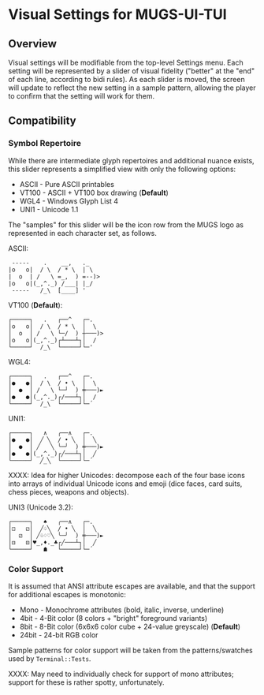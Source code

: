 # Visual Settings for MUGS-UI-TUI

## Overview

Visual settings will be modifiable from the top-level Settings menu.  Each
setting will be represented by a slider of visual fidelity ("better" at the
"end" of each line, according to bidi rules).  As each slider is moved, the
screen will update to reflect the new setting in a sample pattern, allowing
the player to confirm that the setting will work for them.


## Compatibility

### Symbol Repertoire

While there are intermediate glyph repertoires and additional nuance exists,
this slider represents a simplified view with only the following options:

* ASCII - Pure ASCII printables
* VT100 - ASCII + VT100 box drawing (**Default**)
* WGL4  - Windows Glyph List 4
* UNI1  - Unicode 1.1

The "samples" for this slider will be the icon row from the MUGS logo as
represented in each character set, as follows.

ASCII:

```
 -----    .    __,   ._
|o   o|  / \  / * \  | \
|  o  | /   \ =_,  ) =--)>
|o   o|(_,^._) /___| |_/
 -----   /_\  [____] '
```

VT100 (**Default**):

```
┌─────┐   .   ┌──^   ┌─.
│o   o│  / \  / * \  │  \
│  o  │ /   \ └─/  ) ┼───)>
│o   o│(_,^._)┌┴───┴┐│  /
└─────┘  /_\  └─────┘└─'
```

WGL4:

```
┌─────┐   .   ┌──^   ┌─.
│●   ●│  / \  / • \  │  \
│  ●  │ /   \ └─┘  ) ╪───)►
│●   ●│(_,^._)┌/───┴┐│  /
└─────┘  /_\  └─────┘└─´
```

UNI1:

```
┌─────┐   ∧   ╭──∧   ┌─.
│●   ●│  ╱ ╲  / • ╲  │  ╲
│  ●  │ ╱   ╲ ╰─╯  ) ╪───)►
│●   ●│(_,^._)┌╱───┴┐│  ╱
└─────┘  ╱_╲  └─────┘└─´
```

XXXX: Idea for higher Unicodes: decompose each of the four base icons into
      arrays of individual Unicode icons and emoji (dice faces, card suits,
      chess pieces, weapons and objects).

UNI3 (Unicode 3.2):

```
┌─────┐   ♠   ╭──∧   ┌─.
│⚀   ⚁│  ╱♤╲  / • ╲  │  ╲
│  ⚂  │ ╱♧♢♡╲ ╰─╯  ) ╪───)►
│⚃   ⚄│♥_,♦._♣┌╱───┴┐│  ╱
└─────┘   ☗   └─────┘└─´
```


### Color Support

It is assumed that ANSI attribute escapes are available, and that the support
for additional escapes is monotonic:

* Mono  - Monochrome attributes (bold, italic, inverse, underline)
* 4bit  - 4-Bit color (8 colors + "bright" foreground variants)
* 8bit  - 8-Bit color (6x6x6 color cube + 24-value greyscale) (**Default**)
* 24bit - 24-bit RGB color

Sample patterns for color support will be taken from the patterns/swatches used
by `Terminal::Tests`.

XXXX: May need to individually check for support of mono attributes; support
      for these is rather spotty, unfortunately.
